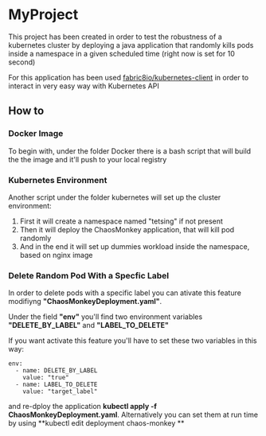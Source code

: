 # MyProject
This project  has been created in order to test the robustness of a kubernetes cluster by deploying a java application that randomly kills pods inside a namespace in a given scheduled time (right now is set for 10 second) 

For this application has been used [fabric8io/kubernetes-client](https://github.com/fabric8io/kubernetes-client) in order to interact in very easy way with Kubernetes API

## How to

### Docker Image
To begin with, under the folder Docker there is a bash script that will build the the image and it'll push to your local registry

### Kubernetes Environment
Another script under the folder kubernetes will set up the cluster environment:

1. First it will create a namespace named "tetsing" if not present
2. Then it will deploy the ChaosMonkey application, that will kill pod randomly 
3. And in the end it will set up dummies workload inside the namespace, based on nginx image 

### Delete Random Pod With a Specfic Label

In order to delete pods with a specific label you can ativate this feature modifiyng **"ChaosMonkeyDeployment.yaml"**. 

Under the field **"env"** you'll find two environment variables **"DELETE_BY_LABEL"** and **"LABEL_TO_DELETE"**

If you want activate this feature you'll have to set these two variables in this way:

    env:
      - name: DELETE_BY_LABEL
        value: "true"
      - name: LABEL_TO_DELETE
        value: "target_label"

and re-dploy the application **kubectl apply -f ChaosMonkeyDeployment.yaml**. 
Alternatively you can set them at run time by using **kubectl edit deployment chaos-monkey **



